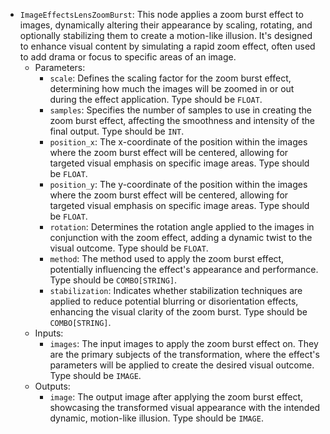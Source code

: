 - `ImageEffectsLensZoomBurst`: This node applies a zoom burst effect to images, dynamically altering their appearance by scaling, rotating, and optionally stabilizing them to create a motion-like illusion. It's designed to enhance visual content by simulating a rapid zoom effect, often used to add drama or focus to specific areas of an image.
    - Parameters:
        - `scale`: Defines the scaling factor for the zoom burst effect, determining how much the images will be zoomed in or out during the effect application. Type should be `FLOAT`.
        - `samples`: Specifies the number of samples to use in creating the zoom burst effect, affecting the smoothness and intensity of the final output. Type should be `INT`.
        - `position_x`: The x-coordinate of the position within the images where the zoom burst effect will be centered, allowing for targeted visual emphasis on specific image areas. Type should be `FLOAT`.
        - `position_y`: The y-coordinate of the position within the images where the zoom burst effect will be centered, allowing for targeted visual emphasis on specific image areas. Type should be `FLOAT`.
        - `rotation`: Determines the rotation angle applied to the images in conjunction with the zoom effect, adding a dynamic twist to the visual outcome. Type should be `FLOAT`.
        - `method`: The method used to apply the zoom burst effect, potentially influencing the effect's appearance and performance. Type should be `COMBO[STRING]`.
        - `stabilization`: Indicates whether stabilization techniques are applied to reduce potential blurring or disorientation effects, enhancing the visual clarity of the zoom burst. Type should be `COMBO[STRING]`.
    - Inputs:
        - `images`: The input images to apply the zoom burst effect on. They are the primary subjects of the transformation, where the effect's parameters will be applied to create the desired visual outcome. Type should be `IMAGE`.
    - Outputs:
        - `image`: The output image after applying the zoom burst effect, showcasing the transformed visual appearance with the intended dynamic, motion-like illusion. Type should be `IMAGE`.
